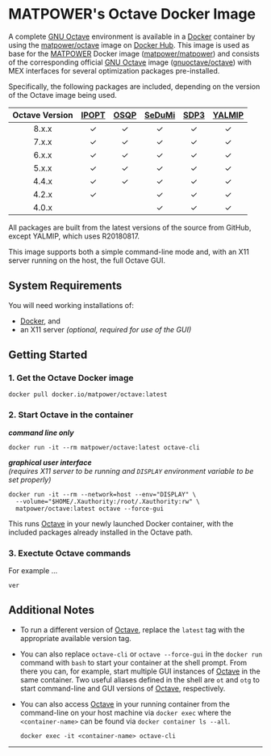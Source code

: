 MATPOWER's Octave Docker Image
==============================

A complete [GNU Octave][1] environment is available in a [Docker][2]
container by using the [matpower/octave][3] image on [Docker Hub][4].
This image is used as base for the [MATPOWER][5] Docker image
([matpower/matpower][6]) and consists of the corresponding official [GNU
Octave][1] image ([gnuoctave/octave][7]) with MEX interfaces for several
optimization packages pre-installed.

Specifically, the following packages are included, depending on the
version of the Octave image being used.

| Octave Version | [IPOPT][8] | [OSQP][9] | [SeDuMi][10] | [SDP3][11] | [YALMIP][12] |
| :------------: | :--------: | :-------: | :----------: | :--------: | :----------: |
|     8.x.x      |  &check;   |  &check;  |   &check;    |  &check;   |   &check;    |
|     7.x.x      |  &check;   |  &check;  |   &check;    |  &check;   |   &check;    |
|     6.x.x      |  &check;   |  &check;  |   &check;    |  &check;   |   &check;    |
|     5.x.x      |  &check;   |  &check;  |   &check;    |  &check;   |   &check;    |
|     4.4.x      |  &check;   |  &check;  |   &check;    |  &check;   |   &check;    |
|     4.2.x      |  &check;   |           |   &check;    |  &check;   |   &check;    |
|     4.0.x      |            |           |   &check;    |  &check;   |   &check;    |

All packages are built from the latest versions of the source from GitHub,
except YALMIP, which uses R20180817.

This image supports both a simple command-line mode and, with an X11
server running on the host, the full Octave GUI.


System Requirements
-------------------

You will need working installations of:
- [Docker][13], and
- an X11 server _(optional, required for use of the GUI)_


Getting Started
---------------

### 1. Get the Octave Docker image
```
docker pull docker.io/matpower/octave:latest
```

### 2. Start Octave in the container

**_command line only_**
```
docker run -it --rm matpower/octave:latest octave-cli
```

**_graphical user interface_**  
_(requires X11 server to be running and `DISPLAY` environment variable
to be set properly)_
```
docker run -it --rm --network=host --env="DISPLAY" \
  --volume="$HOME/.Xauthority:/root/.Xauthority:rw" \
  matpower/octave:latest octave --force-gui
```

This runs [Octave][1] in your newly launched Docker container, with
the included packages already installed in the Octave path.


### 3. Exectute Octave commands

For example ...
```
ver
```


Additional Notes
----------------

- To run a different version of [Octave][1], replace the `latest` tag
  with the appropriate available version tag.

- You can also replace `octave-cli` or `octave --force-gui` in the
  `docker run` command with `bash` to start your container at the shell
  prompt. From there you can, for example, start multiple GUI instances of
  [Octave][1] in the same container. Two useful aliases defined in the shell
  are `ot` and `otg` to start command-line and GUI versions of [Octave][1],
  respectively.

- You can also access [Octave][1] in your running container from the
  command-line on your host machine via `docker exec` where the
  `<container-name>` can be found via `docker container ls --all`.
  ```
  docker exec -it <container-name> octave-cli
  ```


---

[1]: https://octave.org
[2]: https://www.docker.com
[3]: https://hub.docker.com/r/matpower/octave
[4]: https://hub.docker.com/
[5]: https://matpower.org
[6]: https://hub.docker.com/r/matpower/matpower
[7]: https://hub.docker.com/r/gnuoctave/octave
[8]: https://coin-or.github.io/Ipopt/
[9]: https://osqp.org
[10]: https://github.com/sqlp/sedumi
[11]: https://github.com/sqlp/sdpt3
[12]: https://yalmip.github.io
[13]: https://www.docker.com/products/docker-desktop
